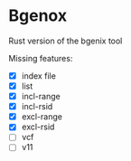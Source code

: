 # Bgenox

Rust version of the bgenix tool

Missing features:
- [x] index file
- [x] list
- [x] incl-range
- [x] incl-rsid
- [x] excl-range
- [x] excl-rsid
- [ ] vcf
- [ ] v11
